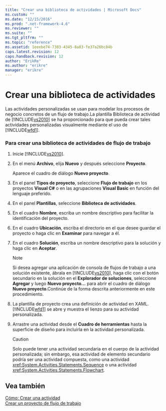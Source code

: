 ```yaml
---
title: "Crear una biblioteca de actividades | Microsoft Docs"
ms.custom: ""
ms.date: "12/15/2016"
ms.prod: ".net-framework-4.6"
ms.reviewer: ""
ms.suite: ""
ms.tgt_pltfrm: ""
ms.topic: "reference"
ms.assetid: 1eeebe74-7303-4345-8a83-fe37a26bc84b
caps.latest.revision: 12
caps.handback.revision: 12
author: "ErikRe"
ms.author: "erikre"
manager: "erikre"
---
```

# Crear una biblioteca de actividades
Las actividades personalizadas se usan para modelar los procesos de negocio concretos de un flujo de trabajo.La plantilla Biblioteca de actividad de [!INCLUDE[vs2010](../modeling/includes/vs2010_md.md)] se ha proporcionado para que pueda crear tales actividades personalizadas visualmente mediante el uso de [!INCLUDE[wfd1](../workflow-designer/includes/wfd1_md.md)].  
  
### Para crear una biblioteca de actividades de flujo de trabajo  
  
1.  Inicie [!INCLUDE[vs2010](../modeling/includes/vs2010_md.md)].  
  
2.  En el menú **Archivo**, elija **Nuevo** y después seleccione **Proyecto**.  
  
     Aparece el cuadro de diálogo **Nuevo proyecto**.  
  
3.  En el panel **Tipos de proyecto**, seleccione **Flujo de trabajo** en los proyectos **Visual C\#** o en las agrupaciones **Visual Basic** en función del lenguaje preferido.  
  
4.  En el panel **Plantillas**, seleccione **Biblioteca de actividades**.  
  
5.  En el cuadro **Nombre**, escriba un nombre descriptivo para facilitar la identificación del proyecto.  
  
6.  En el cuadro **Ubicación**, escriba el directorio en el que desee guardar el proyecto o haga clic en **Examinar** para navegar a él.  
  
7.  En el cuadro **Solución**, escriba un nombre descriptivo para la solución y haga clic en **Aceptar**.  
  
    > [!NOTE]
    >  Si desea agregar una aplicación de consola de flujos de trabajo a una solución existente, ábrala en [!INCLUDE[vs2010](../modeling/includes/vs2010_md.md)], haga clic con el botón secundario en la solución en el **Explorador de soluciones**, seleccione **Agregar** y luego **Nuevo proyecto...** para abrir el cuadro de diálogo **Nuevo proyecto**.Continúe de la forma descrita anteriormente en este procedimiento.  
  
8.  La plantilla de proyecto crea una definición de actividad en XAML.[!INCLUDE[wfd1](../workflow-designer/includes/wfd1_md.md)] se abre y muestra el lienzo para su actividad personalizada.  
  
9. Arrastre una actividad desde el **Cuadro de herramientas** hasta la superficie de diseño para incluirla en la actividad personalizada.  
  
    > [!CAUTION]
    >  Solo puede tener una actividad secundaria en el cuerpo de la actividad personalizada; sin embargo, esa actividad de elemento secundario podría ser una actividad compuesta, como una actividad <xref:System.Activities.Statements.Sequence> o una actividad <xref:System.Activities.Statements.Flowchart>.  
  
## Vea también  
 [Cómo: Crear una actividad](../Topic/How%20to:%20Create%20an%20Activity.md)   
 [Crear un proyecto de flujo de trabajo](../workflow-designer/creating-a-workflow-project.md)